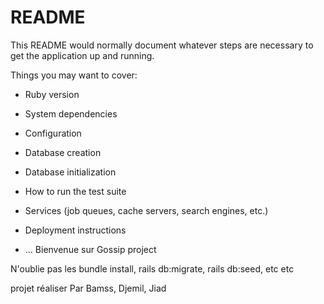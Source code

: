 # README

This README would normally document whatever steps are necessary to get the
application up and running.

Things you may want to cover:

* Ruby version

* System dependencies

* Configuration

* Database creation

* Database initialization

* How to run the test suite

* Services (job queues, cache servers, search engines, etc.)

* Deployment instructions

* ...
Bienvenue sur Gossip project

N'oublie pas les bundle install, rails db:migrate, rails db:seed, etc etc

projet réaliser Par Bamss, Djemil, Jiad
